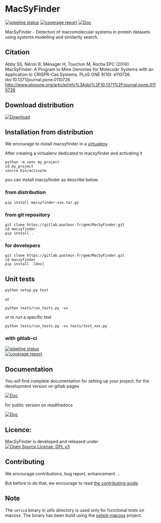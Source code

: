 # MacSyFinder

[![pipeline status](https://gitlab.pasteur.fr/gem/MacSyFinder/badges/master/pipeline.svg)](https://gitlab.pasteur.fr/gem/MacSyFinder/commits/master)
[![coverage report](https://gitlab.pasteur.fr/gem/MacSyFinder/badges/master/coverage.svg)](https://gitlab.pasteur.fr/gem/MacSyFinder/commits/master)
[![Doc](https://img.shields.io/badge/docs-passed-brightgreen.svg)](http://gem.pages.pasteur.fr/MacSyFinder/)

MacSyFinder - Detection of macromolecular systems in protein datasets using systems modelling and similarity search.



## Citation
Abby SS, Néron B, Ménager H, Touchon M, Rocha EPC (2014). MacSyFinder: A Program to Mine Genomes for Molecular Systems with an Application to CRISPR-Cas Systems. PLoS ONE 9(10): e110726. doi:10.1371/journal.pone.0110726
http://www.plosone.org/article/info%3Adoi%2F10.1371%2Fjournal.pone.0110726


## Download distribution
 
[ ![Download](https://api.bintray.com/packages/gem-pasteur/MacSyFinder/macsyfinder/images/download.svg) ](https://bintray.com/gem-pasteur/MacSyFinder/macsyfinder/_latestVersion)


## Installation from distribution

We encourage to install macsyfinder in a [virtualenv](https://virtualenv.pypa.io/en/latest/)

After creating a virtualenv dedicated to macsyfinder and activating it

    python -m venv my_project
    cd my_project
    source bin/activate

you can install macsyfinder as describe below.
    
### from distribution

    pip install macsyfinder-xxx.tar.gz

### from git repository

    git clone https://gitlab.pasteur.fr/gem/MacSyFinder.git
    cd macsyfinder
    pip install .
    
### for developers

    git clone https://gitlab.pasteur.fr/gem/MacSyFinder.git
    cd macsyfinder
    pip install .[dev]
 
## Unit tests 

    python setup.py test
    
or 
    
    python tests/run_tests.py -vv
    
or to run a specific test

    python tests/run_tests.py -vv tests/test_xxx.py
        
     
### with gitlab-ci

[![pipeline status](https://gitlab.pasteur.fr/gem/MacSyFinder/badges/master/pipeline.svg)](https://gitlab.pasteur.fr/gem/MacSyFinder/commits/master)  
[![coverage report](https://gitlab.pasteur.fr/gem/MacSyFinder/badges/master/coverage.svg)](http://gem.pages.pasteur.fr/MacSyFinder/coverage/index.html)

## Documentation

You will find complete documentation for setting up your project.
for the development version on gitlab pages

[![Doc](https://img.shields.io/badge/docs-passed-brightgreen.svg)](http://gem.pages.pasteur.fr/MacSyFinder/)


for public version on readthedocs

[![Doc](https://readthedocs.org/projects/macsyfinder/badge/?version=latest)](http://macsyfinder.readthedocs.org/en/latest/#)

## Licence:

MacSyFinder is developed and released under [![Open Source License: GPL v3](https://img.shields.io/badge/License-GPLv3-blue.svg)](https://opensource.org/licenses/GPL-3.0)

## Contributing 

We encourage contributions, bug report, enhancement ... 

But before to do that, we encourage to read [the contributing guide](CONTRIBUTING.md).

## Note

The `setsid` binary in *utils* directory is used only for functional tests on macosx. 
The binary has been build using the [setsid-macosx](https://github.com/tzvetkoff/setsid-macosx) project.